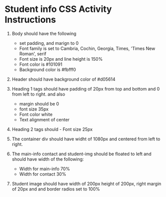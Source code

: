 # Student info CSS Activity Instructions

1. Body should have the following
    - set padding, and marign to 0
    - Font family is set to Cambria, Cochin, Georgia, Times, 'Times New Roman', serif
    - Font size is 20px and line height is 150%
    - Font color is #101091
    - Background color is #fbfff0

2. Header should have background color of #d05614

3. Heading 1 tags should have padding of 20px from top and bottom and 0 from left to right. and also
    - margin should be 0
    - font size 35px
    - Font color white
    - Text alignment of center

4. Heading 2 tags should - Font size 25px

5. The container div should have widht of 1080px and centered from left to right.

6. The main-info contact and student-img should be floated to left and should have width of the following:
    - Width for main-info 70%
    - Width for contact 30%

7. Student image should have width of 200px height of 200px, right margin of 20px and and border radios set to 100%
